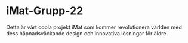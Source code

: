 # iMat-Grupp-22
Detta är vårt coola projekt iMat som kommer revolutionera världen med dess häpnadsväckande design och innovativa lösningar för äldre. 
